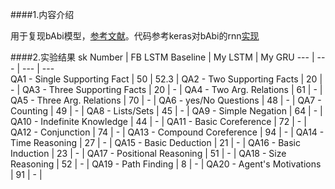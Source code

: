 ####1.内容介绍

用于复现bAbi模型，[参考文献](https://arxiv.org/abs/1502.05698v1)。代码参考keras对bAbi的rnn[实现](https://github.com/fchollet/keras/blob/master/examples/babi_rnn.py)

####2.实验结果
sk Number                  | FB LSTM Baseline | My LSTM | My GRU
---                          | ---              | ---   | ---   
QA1 - Single Supporting Fact | 50               | 52.3  |
QA2 - Two Supporting Facts   | 20               | -     |
QA3 - Three Supporting Facts | 20               | -     |
QA4 - Two Arg. Relations     | 61               | -     |
QA5 - Three Arg. Relations   | 70               | -     |
QA6 - yes/No Questions       | 48               | -     |
QA7 - Counting               | 49               | -     |
QA8 - Lists/Sets             | 45               | -     |
QA9 - Simple Negation        | 64               | -     |
QA10 - Indefinite Knowledge  | 44               | -     |
QA11 - Basic Coreference     | 72               | -     |
QA12 - Conjunction           | 74               | -     |
QA13 - Compound Coreference  | 94               | -     |
QA14 - Time Reasoning        | 27               | -     |
QA15 - Basic Deduction       | 21               | -     |
QA16 - Basic Induction       | 23               | -     |
QA17 - Positional Reasoning  | 51               | -     |
QA18 - Size Reasoning        | 52               | -     |
QA19 - Path Finding          | 8                | -     |
QA20 - Agent's Motivations   | 91               | -     |